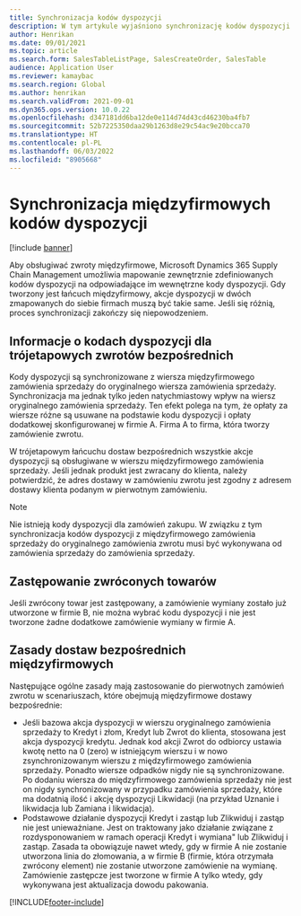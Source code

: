 ```yaml
---
title: Synchronizacja kodów dyspozycji
description: W tym artykule wyjaśniono synchronizację kodów dyspozycji dla handlu międzyfirmowego
author: Henrikan
ms.date: 09/01/2021
ms.topic: article
ms.search.form: SalesTableListPage, SalesCreateOrder, SalesTable
audience: Application User
ms.reviewer: kamaybac
ms.search.region: Global
ms.author: henrikan
ms.search.validFrom: 2021-09-01
ms.dyn365.ops.version: 10.0.22
ms.openlocfilehash: d347181dd6ba12de0e114d74d43cd46230ba4fb7
ms.sourcegitcommit: 52b7225350daa29b1263d8e29c54ac9e20bcca70
ms.translationtype: HT
ms.contentlocale: pl-PL
ms.lasthandoff: 06/03/2022
ms.locfileid: "8905668"
---
```

# <a name="synchronize-intercompany-disposition-codes"></a>Synchronizacja międzyfirmowych kodów dyspozycji

[!include [banner](../../includes/banner.md)]

Aby obsługiwać zwroty międzyfirmowe, Microsoft Dynamics 365 Supply Chain Management umożliwia mapowanie zewnętrznie zdefiniowanych kodów dyspozycji na odpowiadające im wewnętrzne kody dyspozycji. Gdy tworzony jest łańcuch międzyfirmowy, akcje dyspozycji w dwóch zmapowanych do siebie firmach muszą być takie same. Jeśli się różnią, proces synchronizacji zakończy się niepowodzeniem.

## <a name="about-disposition-codes-for-three-legged-direct-returns"></a>Informacje o kodach dyspozycji dla trójetapowych zwrotów bezpośrednich

Kody dyspozycji są synchronizowane z wiersza międzyfirmowego zamówienia sprzedaży do oryginalnego wiersza zamówienia sprzedaży. Synchronizacja ma jednak tylko jeden natychmiastowy wpływ na wiersz oryginalnego zamówienia sprzedaży. Ten efekt polega na tym, że opłaty za wiersze różne są usuwane na podstawie kodu dyspozycji i opłaty dodatkowej skonfigurowanej w firmie A. Firma A to firma, która tworzy zamówienie zwrotu.

W trójetapowym łańcuchu dostaw bezpośrednich wszystkie akcje dyspozycji są obsługiwane w wierszu międzyfirmowego zamówienia sprzedaży. Jeśli jednak produkt jest zwracany do klienta, należy potwierdzić, że adres dostawy w zamówieniu zwrotu jest zgodny z adresem dostawy klienta podanym w pierwotnym zamówieniu.

> [!NOTE]
> Nie istnieją kody dyspozycji dla zamówień zakupu. W związku z tym synchronizacja kodów dyspozycji z międzyfirmowego zamówienia sprzedaży do oryginalnego zamówienia zwrotu musi być wykonywana od zamówienia sprzedaży do zamówienia sprzedaży.

## <a name="replacing-returned-items"></a>Zastępowanie zwróconych towarów

Jeśli zwrócony towar jest zastępowany, a zamówienie wymiany zostało już utworzone w firmie B, nie można wybrać kodu dyspozycji i nie jest tworzone żadne dodatkowe zamówienie wymiany w firmie A.

## <a name="rules-for-intercompany-direct-deliveries"></a>Zasady dostaw bezpośrednich międzyfirmowych

Następujące ogólne zasady mają zastosowanie do pierwotnych zamówień zwrotu w scenariuszach, które obejmują międzyfirmowe dostawy bezpośrednie:

- Jeśli bazowa akcja dyspozycji w wierszu oryginalnego zamówienia sprzedaży to Kredyt i złom, Kredyt lub Zwrot do klienta, stosowana jest akcja dyspozycji kredytu. Jednak kod akcji Zwrot do odbiorcy ustawia kwotę netto na 0 (zero) w istniejącym wierszu i w nowo zsynchronizowanym wierszu z międzyfirmowego zamówienia sprzedaży. Ponadto wiersze odpadków nigdy nie są synchronizowane. Po dodaniu wiersza do międzyfirmowego zamówienia sprzedaży nie jest on nigdy synchronizowany w przypadku zamówienia sprzedaży, które ma dodatnią ilość i akcję dyspozycji Likwidacji (na przykład Uznanie i likwidacja lub Zamiana i likwidacja).
- Podstawowe działanie dyspozycji Kredyt i zastąp lub Zlikwiduj i zastąp nie jest unieważniane. Jest on traktowany jako działanie związane z rozdysponowaniem w ramach operacji Kredyt i wymiana" lub Zlikwiduj i zastąp. Zasada ta obowiązuje nawet wtedy, gdy w firmie A nie zostanie utworzona linia do złomowania, a w firmie B (firmie, która otrzymała zwrócony element) nie zostanie utworzone zamówienie na wymianę. Zamówienie zastępcze jest tworzone w firmie A tylko wtedy, gdy wykonywana jest aktualizacja dowodu pakowania.

[!INCLUDE[footer-include](../../includes/footer-banner.md)]
